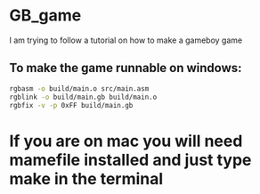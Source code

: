 # GB_game
 I am trying to follow a tutorial on how to make a gameboy game

## To make the game runnable on windows:

```bash
rgbasm -o build/main.o src/main.asm
rgblink -o build/main.gb build/main.o
rgbfix -v -p 0xFF build/main.gb
```

# If you are on mac you will need mamefile installed and just type make in the terminal
